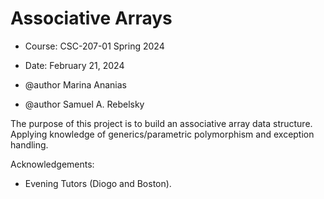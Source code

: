 Associative Arrays
==================

* Course: CSC-207-01 Spring 2024
* Date: February 21, 2024

* @author Marina Ananias
* @author Samuel A. Rebelsky

The purpose of this project is to build an associative array data structure.
Applying knowledge of generics/parametric polymorphism and exception handling.

Acknowledgements:
* Evening Tutors (Diogo and Boston).
